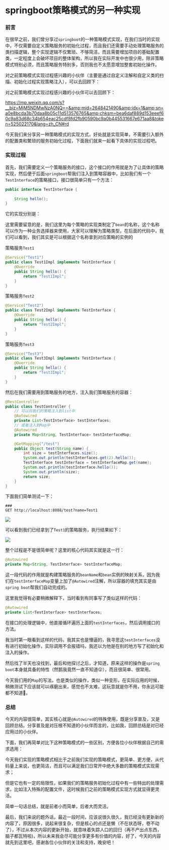 # springboot策略模式的另一种实现

### 前言

在很早之前，我们曾分享过`springboot`的一种策略模式实现，在我们当时的实现中，不仅需要自定义策略服务的初始化过程，而且我们还需要手动处理策略服务的类扫描逻辑，整个实现逻辑不仅繁琐、不够简洁，而且需要增加项目的基础配置类，一定程度上会破坏项目的整体架构，所以我在实际开发中也很少用，除非策略模式特别必须，而且策略服务特别多，否则我也不太愿意增加整套初始化操作。

对之前策略模式实现过程感兴趣的小伙伴（主要是通过自定义注解和自定义类的扫描、初始化过程实现策略注入），可以去回顾下：

对之前策略模式实现过程感兴趣的小伙伴可以去回顾下：

https://mp.weixin.qq.com/s?__biz=MjM5NDMwNzA0NQ==&amp;mid=2648421490&amp;idx=1&amp;sn=a0e8bcda3b70daa8b05c11d513576765&amp;chksm=bea6daf889d153eeef60c9a83d68c34b654eac25cdf8fd2fb90590bc9a0b445531667e671aa8&token=525022170&lang=zh_CN#rd

今天我们来分享另一种策略模式的实现方式，好处就是实现简单，不需要引入额外的配置类和繁琐的服务初始化过程，下面我们就来一起看下具体的实现过程吧。



### 实现过程

首先，我们需要定义一个策略服务的接口，这个接口的作用就是为了让具体的策略实现，然后便于后面`springboot`帮我们注入到策略容器中，比如我们有一个`TestInterface`的策略接口，接口很简单只有一个方法：

```java
public interface TestInterface {
    
    String hello();
}
```

它的实现分别是：

这里需要留意的是，我们这里为每个策略的实现类制定了`bean`的名称，这个名称可以作为一种业务选择器来使用，大家可以理解为策略类型，在后面的代码中，我们可以看到，我们其实是可以根据这个名称拿到对应策略的实例的

策略服务`Test1`

```java
@Service("Test1")
public class Test1Impl implements TestInterface {
    @Override
    public String hello() {
        return "Test1Impl";
    }
}
```

策略服务`Test2`

```java
@Service("Test2")
public class Test2Impl implements TestInterface {
    @Override
    public String hello() {
        return "Test2Impl";
    }
}
```

策略服务`Test3`

```java
@Service("Test3")
public class Test3Impl implements TestInterface {
    @Override
    public String hello() {
        return "Test3Impl";
    }
}
```

然后在我们需要用到策略服务的地方，注入我们策略服务的容器：

```java
@RestController
public class TestController {
    // 可以将我们的策略注入到list中
    @Autowired
    private List<TestInterface> testInterfaces;
    // 或者注入到Map中
    @Autowired
    private Map<String, TestInterface> testInterfaceMap;

    @GetMapping("/test")
    public Object test(String name) {
        int size = testInterfaces.size();
        System.out.println(testInterfaces.get(2).hello());
        TestInterface testInterface = testInterfaceMap.get(name);
        System.out.println(testInterface.hello());
        System.out.println(size);
        return size;
    }
}
```

下面我们简单测试一下：

```
###
GET http://localhost:8088/test?name=Test1
```

![](https://syske-pic-bed.oss-cn-hangzhou.aliyuncs.com/imgs/20220626210859.png)

可以看到我们已经拿到了`Test1`的策略服务，执行结果如下：

![](https://syske-pic-bed.oss-cn-hangzhou.aliyuncs.com/imgs/20220626211225.png)

整个过程是不是很简单呢？这里的核心代码其实就是这一行：

```java
@Autowired
private Map<String, TestInterface> testInterfaceMap;
```

这一段代码的作用就是构建策略服务的`beanName`和`bean`实例的映射关系，因为我们在`testInterfaceMap`变量上加了`@Autowired`注解，所以容器的填充其实是由`spring boot`帮我们自动完成的。

这里我觉得有必要稍微解释下，当时看到有同事写了类似这样的代码：

```java
@Autowired
private List<TestInterface> testInterfaces;
```

在接口的处理逻辑中，他直接循环遍历上面的`testInterfaces`，然后调用接口的方法。

我当时第一眼看到这样的代码，我其实也是懵逼的，我寻思这`testInterfaces`没有进行初始化操作，实际调用不会报错吗，我还以为他是在别的地方写了初始化和注入的操作。

然后找了半天也没找到，最后和他探讨之后，才知道，原来这样的操作是`spring boot`本身就具备的特性（然鹅我竟然一直不知道😲），而且很简单、很常用。

今天我们用的`Map`的写法，也是类似的操作，类似一种变形，在实际应用的时候，稍微测试下应该就可以琢磨出来，感觉也不太难，这玩意就是你不用，你永远可能都不知道🐶。



### 总结

今天的内容很简单，其实核心就是`@Autowired`的特殊使用，既是分享普及，又是回顾总结。分享普及是对压根不知道的小伙伴而言的，比如我，回顾总结是对已经应用过的小伙伴。

下面，我们再简单对比下这种策略模式的一些区别，方便各位小伙伴根据自己的需求选用：

今天我们实现的策略模式相比于之前我们实现的策略模式，更简单、更方便，从代码量上来说，也更简洁，而且可以满足我们日常开中绝大多数的策略模式实现需求；

但是它也有一定的局限性，如果我们的策略服务初始化过程中有一些特出的处理需求，比如注入特殊的配置文件，这时候我们之前的策略模式实现方式就显得更灵活。

简单一句话总结，就是前者小而简单，后者大而灵活。

最后，我们来说的题外话，最近一段时间，应该说很久很久，我已经没有更新新的内容了，原因很多，说起来很复杂，但是核心的点还是懒（不在状态呀，卷不动了），不过从本次内容的更新开始，就意味着失踪人口的回归（再不产出点东西，脑子都瓦特啦)，所以未来我会尽可能分享更多有价值的内容，好了，今天的内容就先到这里吧，感谢各位小伙伴的关注和支持，晚安吧！